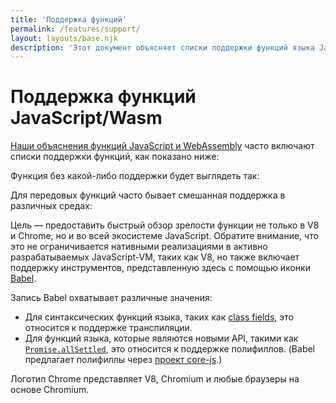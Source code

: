 ```yaml
---
title: 'Поддержка функций'
permalink: /features/support/
layout: layouts/base.njk
description: 'Этот документ объясняет списки поддержки функций языка JavaScript и WebAssembly, используемые на сайте V8.'
---
```

# Поддержка функций JavaScript/Wasm

[Наши объяснения функций JavaScript и WebAssembly](/features) часто включают списки поддержки функций, как показано ниже:

<feature-support chrome="71"
                 firefox="65"
                 safari="12"
                 nodejs="12"
                 babel="yes"></feature-support>

Функция без какой-либо поддержки будет выглядеть так:

<feature-support chrome="no"
                 firefox="no"
                 safari="no"
                 nodejs="no"
                 babel="no"></feature-support>

Для передовых функций часто бывает смешанная поддержка в различных средах:

<feature-support chrome="partial"
                 firefox="yes"
                 safari="yes"
                 nodejs="no"
                 babel="yes"></feature-support>

Цель — предоставить быстрый обзор зрелости функции не только в V8 и Chrome, но и во всей экосистеме JavaScript. Обратите внимание, что это не ограничивается нативными реализациями в активно разрабатываемых JavaScript-VM, таких как V8, но также включает поддержку инструментов, представленную здесь с помощью иконки [Babel](https://babeljs.io/).

<!--truncate-->
Запись Babel охватывает различные значения:

- Для синтаксических функций языка, таких как [class fields](/features/class-fields), это относится к поддержке транспиляции.
- Для функций языка, которые являются новыми API, такими как [`Promise.allSettled`](/features/promise-combinators#promise.allsettled), это относится к поддержке полифиллов. (Babel предлагает полифиллы через [проект core-js](https://github.com/zloirock/core-js).)

Логотип Chrome представляет V8, Chromium и любые браузеры на основе Chromium.

